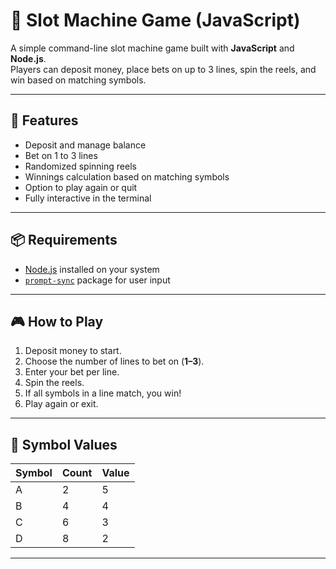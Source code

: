 # 🎰 Slot Machine Game (JavaScript)

A simple command-line slot machine game built with **JavaScript** and **Node.js**.  
Players can deposit money, place bets on up to 3 lines, spin the reels, and win based on matching symbols.

---

## 🚀 Features
- Deposit and manage balance
- Bet on 1 to 3 lines
- Randomized spinning reels
- Winnings calculation based on matching symbols
- Option to play again or quit
- Fully interactive in the terminal

---

## 📦 Requirements
- [Node.js](https://nodejs.org/) installed on your system
- [`prompt-sync`](https://www.npmjs.com/package/prompt-sync) package for user input

---

## 🎮 How to Play
1. Deposit money to start.
2. Choose the number of lines to bet on (**1–3**).
3. Enter your bet per line.
4. Spin the reels.
5. If all symbols in a line match, you win!
6. Play again or exit.

---

## 📜 Symbol Values
| Symbol | Count | Value |
|--------|-------|-------|
| A      | 2     | 5     |
| B      | 4     | 4     |
| C      | 6     | 3     |
| D      | 8     | 2     |

---

